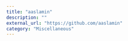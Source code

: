 ```yaml
---
title: "aaslamin"
description: ""
external_url: "https://github.com/aaslamin"
category: "Miscellaneous"
---
```

